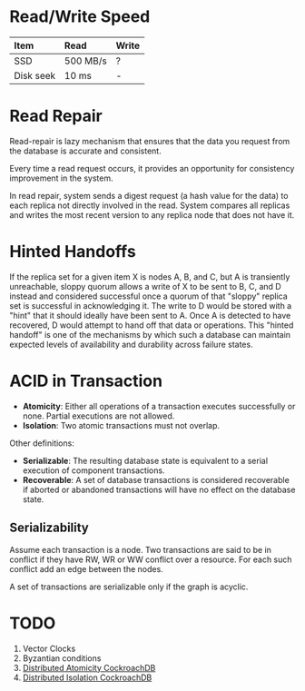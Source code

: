 # Read/Write Speed

| Item | Read | Write |
| :------------- | :------------- | :------|
| SSD      | 500 MB/s     | ?
| Disk seek | 10 ms | -

# Read Repair

Read-repair is lazy mechanism that ensures that the data you request from the database is accurate and consistent.

Every time a read request occurs, it provides an opportunity for consistency improvement in the system.

In read repair, system sends a digest request (a hash value for the data) to each replica not directly involved in the read. System compares all replicas and writes the most recent version to any replica node that does not have it.

# Hinted Handoffs

If the replica set for a given item X is nodes A, B, and C, but A is transiently unreachable, sloppy quorum allows a write of X to be sent to B, C, and D instead and considered successful once a quorum of that "sloppy" replica set is successful in acknowledging it. The write to D would be stored with a "hint" that it should ideally have been sent to A. Once A is detected to have recovered, D would attempt to hand off that data or operations. This "hinted handoff" is one of the mechanisms by which such a database can maintain expected levels of availability and durability across failure states.

# ACID in Transaction

- **Atomicity**: Either all operations of a transaction executes successfully or none. Partial executions are not allowed.
- **Isolation**: Two atomic transactions must not overlap.

Other definitions:
- **Serializable**: The resulting database state is equivalent to a serial execution of component transactions.
- **Recoverable**: A set of database transactions is considered recoverable if aborted or abandoned transactions will have no effect on the database state.

## Serializability
Assume each transaction is a node. Two transactions are said to be in conflict if they have RW, WR or WW conflict over a resource. For each such conflict add an edge between the nodes.

A set of transactions are serializable only if the graph is acyclic.


# TODO

1. Vector Clocks
1. Byzantian conditions
1. [Distributed Atomicity CockroachDB](https://www.cockroachlabs.com/blog/how-cockroachdb-distributes-atomic-transactions/)
1. [Distributed Isolation CockroachDB](https://www.cockroachlabs.com/blog/serializable-lockless-distributed-isolation-cockroachdb/)
